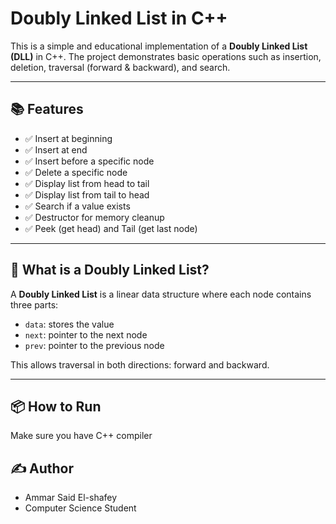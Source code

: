 # Doubly Linked List in C++

This is a simple and educational implementation of a **Doubly Linked List (DLL)** in C++.
The project demonstrates basic operations such as insertion, deletion, traversal (forward & backward), and search.

---

## 📚 Features

- ✅ Insert at beginning
- ✅ Insert at end
- ✅ Insert before a specific node
- ✅ Delete a specific node
- ✅ Display list from head to tail
- ✅ Display list from tail to head
- ✅ Search if a value exists
- ✅ Destructor for memory cleanup
- ✅ Peek (get head) and Tail (get last node)

---

## 🧠 What is a Doubly Linked List?

A **Doubly Linked List** is a linear data structure where each node contains three parts:
- `data`: stores the value
- `next`: pointer to the next node
- `prev`: pointer to the previous node

This allows traversal in both directions: forward and backward.

---
## 📦 How to Run
Make sure you have C++ compiler
## ✍️ Author 
- Ammar Said El-shafey
- Computer Science Student 
